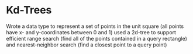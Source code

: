 # Kd-Trees

Wrote a data type to represent a set of points in the unit square (all points have x- and y-coordinates between 0 and 1) used a 2d-tree to support efficient range search (find all of the points contained in a query rectangle) and nearest-neighbor search (find a closest point to a query point)
